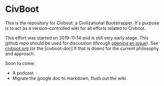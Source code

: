 # CivBoot

This is the repository for Civboot: a Civilizational Bootstrapper. It's purpose
is to act as a version-controlled wiki for all efforts related to Civboot.

This effort was started on 2019-11-14 and is still very early stage. This
github repo should be used for discussion (through [opening an issue][issue]).
See [civboot.org] (or the [civboot-doc] if that is down) for the current
philosophy and approach.

Soon to come:
* A podcast
* Migrate the google doc to markdown, flush out the wiki

[civboot-doct]: https://docs.google.com/document/d/11TgBNk2rxOJEeZQivMZ-xo6ehzi7qEZVF4aaQb88gP8/edit
[civboot.org]: https://civboot.org
[issue]: https://github.com/civboot/civboot/issues
